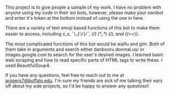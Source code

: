This project is to give people a sample of my work. I have no problem with anyone using my code in their wn bots, however, please make your ownbot and enter it's token at the bottom instead of using the one in here.

There are a variety of text emoji based functions of this bot to make them easier to access, including ಠ_ಠ, ¯\\\_(ツ)_/¯, (/) (°,,°) (/), and {(>_<)}.

The most complicated functions of this bot would be waifu and gim. Both of them take in arguments and search either danbooru.donmai.us/ or images.google.com to search for the user's desired images. I learned basic web scraping and how to read specific parts of HTML tags to write these. I used BeautifulSoup4.

If you have any questions, feel free to reach out to me at arogers7@buffalo.edu. I'm sure my friends are sick of me talking their ears off about my side projects, so I'd be happy to answer any questiosn!
